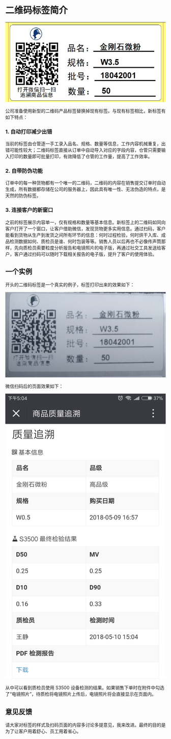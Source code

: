 # 二维码标签简介

![新型二维码产品标签](images/qrcode-e.jpg)

公司准备使用新型的二维码产品标签替换掉现有标签。与现有标签相比，新标签有如下特点：

### 1. 自动打印减少出错

当前的标签由仓管逐一手工录入品名、规格、数量等信息，工作内容机械重复，出错可能性较大；二维码标签直接从订单中自动导入对应的字段内容，仓管只需要输入打印的数量即可批量打印，有效降低了仓管的工作量，提高了工作效率。

### 2. 自带防伪功能

订单中的每一种货物都有一个唯一的二维码，二维码的内容在销售提交订单时自动生成，所有数据都存储在公司的服务器上，因此具有唯一性、无法伪造的特点，是天然的防伪标签。

### 3. 连接客户的新窗口

之前的标签展示内容单一，仅有规格和数量等基本信息。新标签上的二维码如同向客户打开了一个窗口，让客户借助微信，发现货物更多实用信息。通过扫码，客户能看到货物从生产到发货之间所有环节的信息：何时过程检验，何时烘干入库、成品检测数据如何、质检员是谁、何时包装等等。销售人员以后再也不必像传声筒那样，先向质检员索要粒度分析报告和电镜照片的电子版，再通过社交工具发送给客户，客户通过扫码可以随时下载相关报告的电子版，提升了客户的使用体验。


## 一个实例

开头的二维码标签是一个真实的例子，标签打印出来的效果如下：

![](images/qrcode-label-real.jpg)

微信扫码后的页面效果如下：

![新型二维码产品标签](images/qrcode-label-live-demo.png)

从中可以看到质检员使用 S3500 设备检测的结果。如果销售下单时在附件中勾选了“电镜照片”，待质检将电镜照片上传后，电镜照片将会直接显示在页面内。

## 意见反馈

请大家对标签的样式及扫码页面的内容多讨论多提意见，我来改进。最终的目的是为了让客户用着舒心、员工用着省心。
